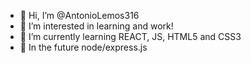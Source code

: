 - 👋 Hi, I’m @AntonioLemos316
- 👀 I’m interested in learning and work!
- 🌱 I’m currently learning REACT, JS, HTML5 and CSS3
- 🌱 In the future node/express.js
<!---
AntonioLemos316/AntonioLemos316 is a ✨ special ✨ repository because its `README.md` (this file) appears on your GitHub profile.
You can click the Preview link to take a look at your changes.
--->
